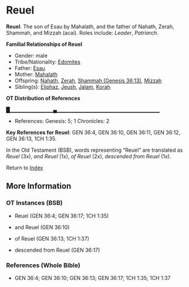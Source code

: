 # Reuel
**Reuel**. 
The son of Esau by Mahalath, and the father of Nahath, Zerah, Shammah, and Mizzah (acai). 
Roles include: 
_Leader_, _Patriarch_. 




**Familial Relationships of Reuel**


* Gender: male
* Tribe/Nationality: [Edomites](../../../groups/md/acai/Edom.md)
* Father: [Esau](Esau.md)
* Mother: [Mahalath](Mahalath.md)
* Offspring: [Nahath](Nahath.md), [Zerah](Zerah.md), [Shammah (Genesis 36:13)](Shammah.2.md), [Mizzah](Mizzah.md)
* Sibling(s): [Eliphaz](Eliphaz.md), [Jeush](Jeush.md), [Jalam](Jalam.md), [Korah](Korah.md)


**OT Distribution of References**

█▁▁▁▁▁▁▁▁▁▁▁▄▁▁▁▁▁▁▁▁▁▁▁▁▁▁▁▁▁▁▁▁▁▁▁▁▁▁
* References: Genesis: 5; 1 Chronicles: 2



**Key References for Reuel**: 
GEN 36:4, GEN 36:10, GEN 36:11, GEN 36:12, GEN 36:13, 1CH 1:35. 


In the Old Testament (BSB), words representing “Reuel” are translated as 
*Reuel* (3x), *and Reuel* (1x), *of Reuel* (2x), *descended from Reuel* (1x). 




Return to [Index](00-Index.md)

## More Information

### OT Instances (BSB)

* Reuel (GEN 36:4; GEN 36:17; 1CH 1:35)

* and Reuel (GEN 36:10)

* of Reuel (GEN 36:13; 1CH 1:37)

* descended from Reuel (GEN 36:17)



### References (Whole Bible)

* GEN 36:4; GEN 36:10; GEN 36:13; GEN 36:17; 1CH 1:35; 1CH 1:37



